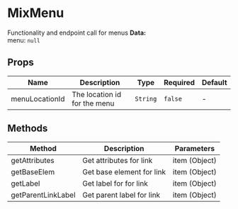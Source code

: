 # MixMenu

Functionality and endpoint call for menus **Data:**<br> menu: `null`<br>

## Props

<!-- @vuese:MixMenu:props:start -->
|Name|Description|Type|Required|Default|
|---|---|---|---|---|
|menuLocationId|The location id for the menu|`String`|`false`|-|

<!-- @vuese:MixMenu:props:end -->


## Methods

<!-- @vuese:MixMenu:methods:start -->
|Method|Description|Parameters|
|---|---|---|
|getAttributes|Get attributes for link|item (Object)|
|getBaseElem|Get base element for link|item (Object)|
|getLabel|Get label for for link|item (Object)|
|getParentLinkLabel|Get parent label for link|item (Object)|

<!-- @vuese:MixMenu:methods:end -->


